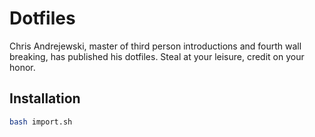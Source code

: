 # Dotfiles

Chris Andrejewski, master of third person introductions and fourth wall breaking,
has published his dotfiles. Steal at your leisure, credit on your honor.

## Installation

```sh
bash import.sh
```

